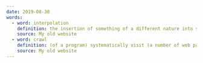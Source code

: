 ```yaml
---
date: 2019-08-30
words:
  - word: interpolation
    definition: the insertion of something of a different nature into something else.
    source: My old website
  - word: crawl
    definition: (of a program) systematically visit (a number of web pages) in order to create an index of data.
    source: My old website
---
```

